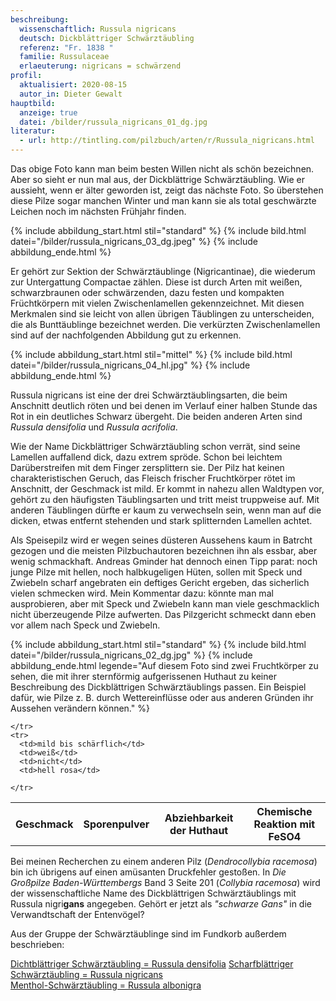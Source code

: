 ```yaml
---
beschreibung:
  wissenschaftlich: Russula nigricans
  deutsch: Dickblättriger Schwärztäubling
  referenz: "Fr. 1838 "
  familie: Russulaceae
  erlaeuterung: nigricans = schwärzend
profil:
  aktualisiert: 2020-08-15
  autor_in: Dieter Gewalt
hauptbild:
  anzeige: true
  datei: /bilder/russula_nigricans_01_dg.jpg
literatur:
  - url: http://tintling.com/pilzbuch/arten/r/Russula_nigricans.html
---
```

Das obige Foto kann man beim besten Willen nicht als schön bezeichnen. Aber so sieht er nun mal aus, der Dickblättrige Schwärztäubling. Wie er aussieht, wenn er älter geworden ist, zeigt das nächste Foto. So überstehen diese Pilze sogar manchen Winter und man kann sie als total geschwärzte Leichen noch im nächsten Frühjahr finden.

{% include abbildung_start.html stil="standard" %}
{% include bild.html datei="/bilder/russula_nigricans_03_dg.jpeg" %}
{% include abbildung_ende.html %}

Er gehört zur Sektion der Schwärztäublinge (Nigricantinae), die wiederum zur Untergattung Compactae zählen. Diese ist durch Arten mit weißen, schwarzbraunen oder schwärzenden, dazu festen und kompakten Früchtkörpern mit vielen Zwischenlamellen gekennzeichnet. Mit diesen Merkmalen sind sie leicht von allen übrigen Täublingen zu unterscheiden, die als Bunttäublinge bezeichnet werden. Die verkürzten Zwischenlamellen sind auf der nachfolgenden Abbildung gut zu erkennen.

{% include abbildung_start.html stil="mittel" %}
{% include bild.html datei="/bilder/russula_nigricans_04_hl.jpg" %}
{% include abbildung_ende.html %}

Russula nigricans ist eine der drei Schwärztäublingsarten, die beim Anschnitt deutlich röten und bei denen im Verlauf einer halben Stunde das Rot in ein deutliches Schwarz übergeht. Die beiden anderen Arten sind *Russula densifolia* und *Russula acrifolia*.

Wie der Name Dickblättriger Schwärztäubling schon verrät, sind seine Lamellen auffallend dick, dazu extrem spröde. Schon bei leichtem Darüberstreifen mit dem Finger zersplittern sie. Der Pilz hat keinen charakteristischen Geruch, das Fleisch frischer Fruchtkörper rötet im Anschnitt, der Geschmack ist mild. Er kommt in nahezu allen Waldtypen vor, gehört zu den häufigsten Täublingsarten und tritt meist truppweise auf. Mit anderen Täublingen dürfte er kaum zu verwechseln sein, wenn man auf die dicken, etwas entfernt stehenden und stark splitternden Lamellen achtet.

Als Speisepilz wird er wegen seines düsteren Aussehens kaum in Batrcht gezogen und die meisten Pilzbuchautoren bezeichnen ihn als essbar, aber wenig schmackhaft. Andreas Gminder hat dennoch einen Tipp parat: noch junge Pilze mit hellen, noch halbkugeligen Hüten, sollen mit Speck und Zwiebeln scharf angebraten ein deftiges Gericht ergeben, das sicherlich vielen schmecken wird. Mein Kommentar dazu: könnte man mal ausprobieren, aber mit Speck und Zwiebeln kann man viele geschmacklich nicht überzeugende Pilze aufwerten. Das Pilzgericht schmeckt dann eben vor allem nach Speck und Zwiebeln.

{% include abbildung_start.html stil="standard" %}
{% include bild.html datei="/bilder/russula_nigricans_02_dg.jpg" %}
{% include abbildung_ende.html legende="Auf diesem Foto sind zwei Fruchtkörper zu sehen, die mit ihrer sternförmig aufgerissenen Huthaut zu keiner Beschreibung des Dickblättrigen Schwärztäublings passen. Ein Beispiel dafür, wie Pilze z. B. durch Wettereinflüsse oder aus anderen Gründen ihr Aussehen verändern können." %}

<div class="table-responsive">
  <table class="table taeubling">
    <tr>
      <th rowspan="2">Geschmack</th>
      <th rowspan="2">Sporenpulver</th>
      <th rowspan="2">Abziehbarkeit der Huthaut</th>
      <th colspan="3" class="text-center">Chemische Reaktion mit FeSO4</th>
    </tr>
    <tr>
      
      
    </tr>
    <tr>
      <td>mild bis schärflich</td>
      <td>weiß</td>
      <td>nicht</td>
      <td>hell rosa</td>
       
    </tr>
  </table>
</div>

Bei meinen Recherchen zu einem anderen Pilz (*Dendrocollybia racemosa*) bin ich übrigens auf einen amüsanten Druckfehler gestoßen. In *Die Großpilze Baden-Württembergs* Band 3 Seite 201 (*Collybia racemosa*) wird der wissenschaftliche Name des Dickblättrigen Schwärztäublings mit Russula nigri**gans** angegeben. Gehört er jetzt als *"schwarze Gans"* in die Verwandtschaft der Entenvögel?

Aus der Gruppe der Schwärztäublinge sind im Fundkorb außerdem beschrieben:

[Dichtblättriger Schwärztäubling = Russula densifolia](/pilze/russula-densifolia-dichtblättriger-schwärztäubling)
[Scharfblättriger Schwärztäubling = Russula nigricans](/pilze/russula-nigricans-scharfblättriger-schwärztäubling)  
[Menthol-Schwärztäubling = Russula albonigra](/pilze/russula-albonigra-menthol-schwärztäubling)
